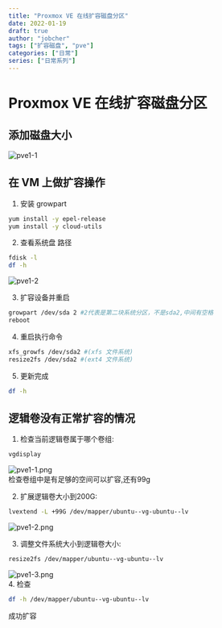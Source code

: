 ```yaml
---
title: "Proxmox VE 在线扩容磁盘分区"
date: 2022-01-19
draft: true
author: "jobcher"
tags: ["扩容磁盘", "pve"]
categories: ["日常"]
series: ["日常系列"]
---
```


# Proxmox VE 在线扩容磁盘分区

## 添加磁盘大小

![pve1-1](/images/pve1.png)

## 在 VM 上做扩容操作

1. 安装 growpart

```sh
yum install -y epel-release
yum install -y cloud-utils
```

2. 查看系统盘 路径

```sh
fdisk -l
df -h
```

![pve1-2](/images/pve2.png)

3. 扩容设备并重启

```sh
growpart /dev/sda 2 #2代表是第二块系统分区，不是sda2,中间有空格
reboot
```

4. 重启执行命令

```sh
xfs_growfs /dev/sda2 #(xfs 文件系统)
resize2fs /dev/sda2 #(ext4 文件系统)

```

5. 更新完成

```sh
df -h
```

## 逻辑卷没有正常扩容的情况
1. 检查当前逻辑卷属于哪个卷组:
```sh
vgdisplay
```
![pve1-1.png](/images/pve1-1.png)  
检查卷组中是有足够的空间可以扩容,还有99g  

2. 扩展逻辑卷大小到200G:
```sh
lvextend -L +99G /dev/mapper/ubuntu--vg-ubuntu--lv
```
![pve1-2.png](/images/pve1-2.png)  

3. 调整文件系统大小到逻辑卷大小:
```sh
resize2fs /dev/mapper/ubuntu--vg-ubuntu--lv
```
![pve1-3.png](/images/pve1-3.png)  
4. 检查
```sh
df -h /dev/mapper/ubuntu--vg-ubuntu--lv
```
成功扩容